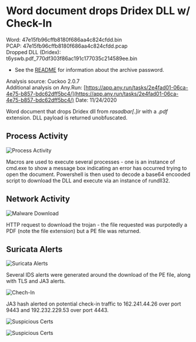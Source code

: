 # Word document drops Dridex DLL w/ Check-In

Word: 47e15fb96cffb8180f686aa4c824cfdd.bin  
PCAP: 47e15fb96cffb8180f686aa4c824cfdd.pcap  
Dropped DLL (Dridex): t6yswb.pdf_770df303f86ac191c177035c214589ee.bin  

* See the [README](https://github.com/jstrosch/malware-samples) for information about the archive password.  

Analysis source: Cuckoo 2.0.7  
Additional analysis on Any.Run: [https://app.any.run/tasks/2e4fad01-06ca-4e75-b857-bdc62dff5bc4/](https://app.any.run/tasks/2e4fad01-06ca-4e75-b857-bdc62dff5bc4/)
Date: 11/24/2020 

Word document that drops Dridex dll from *rasadbar[.]ir* with a *.pdf* extension. DLL payload is returned unobfuscated. 

## Process Activity

![Process Activity](https://user-images.githubusercontent.com/1920756/100494846-58d9c480-310b-11eb-84f1-57d2bb1cf9ff.png)

Macros are used to execute several processes - one is an instance of cmd.exe to show a message box indicating an error has occurred trying to open the document. Powershell is then used to decode a base64 encooded script to download the DLL and execute via an instance of rundll32.

## Network Activity

![Malware Download](https://user-images.githubusercontent.com/1920756/100494881-cab20e00-310b-11eb-9c72-2594febfa5f3.png)

HTTP request to download the trojan - the file requested was purpotedly a PDF (note the file extension) but a PE file was returned.

## Suricata Alerts

![Suricata Alerts](https://user-images.githubusercontent.com/1920756/100494900-f7662580-310b-11eb-833d-c10e750f8108.png)  

Several IDS alerts were generated around the download of the PE file, along with TLS and JA3 alerts. 

![Chech-In](https://user-images.githubusercontent.com/1920756/100494931-37c5a380-310c-11eb-9419-dc96b60baccd.png)

JA3 hash alerted on potential check-in traffic to 162.241.44.26 over port 9443 and 192.232.229.53 over port 4443.

![Suspicious Certs](https://user-images.githubusercontent.com/1920756/100495018-dc47e580-310c-11eb-8e68-cd2000b6f744.png)

![Suspicious Certs](https://user-images.githubusercontent.com/1920756/100495005-c9351580-310c-11eb-8db2-f3daf04ce475.png)